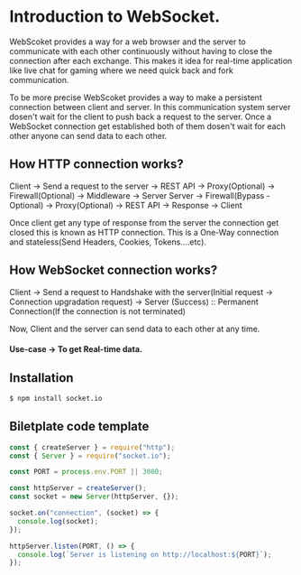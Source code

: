 # Introduction to WebSocket.

WebScoket provides a way for a web browser and the server to communicate with each other continuously without having to close the connection after each exchange. This makes it idea for real-time application like live chat for gaming where we need quick back and fork communication.

To be more precise WebScoket provides a way to make a persistent connection between client and server. In this communication system server dosen't wait for the client to push back a request to the server. Once a WebSocket connection get established both of them dosen't wait for each other anyone can send data to each other.

## How HTTP connection works?

Client -> Send a request to the server -> REST API -> Proxy(Optional) -> Firewall(Optional) -> Middleware -> Server
Server -> Firewall(Bypass - Optional) -> Proxy(Optional) -> REST API -> Response -> Client

Once client get any type of response from the server the connection get closed this is known as HTTP connection. This is a One-Way connection and stateless(Send Headers, Cookies, Tokens....etc).

## How WebSocket connection works?

Client -> Send a request to Handshake with the server(Initial request -> Connection upgradation request) -> Server (Success) :: Permanent Connection(If the connection is not terminated)

Now, Client and the server can send data to each other at any time.

#### Use-case -> To get Real-time data.

## Installation

```bash
$ npm install socket.io
```

## Biletplate code template

```js
const { createServer } = require("http");
const { Server } = require("socket.io");

const PORT = process.env.PORT || 3000;

const httpServer = createServer();
const socket = new Server(httpServer, {});

socket.on("connection", (socket) => {
  console.log(socket);
});

httpServer.listen(PORT, () => {
  console.log(`Server is listening on http://localhost:${PORT}`);
});
```
